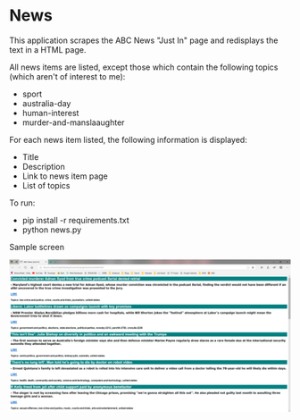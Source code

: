 # News
This application scrapes the ABC News "Just In" page and redisplays the text in a HTML page.

All news items are listed, except those which contain the following topics (which aren't of interest to me):
* sport
* australia-day
* human-interest
* murder-and-manslaaughter

For each news item listed, the following information is displayed:
* Title
* Description
* Link to news item page
* List of topics

To run:
* pip install -r requirements.txt
* python news.py

Sample screen

![Sample news output](screen_capture.png)